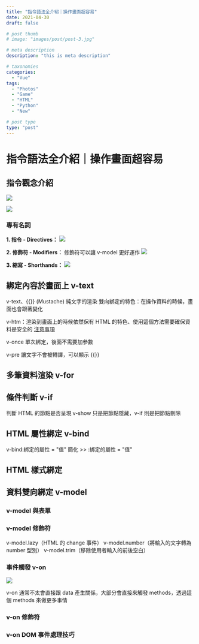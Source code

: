```yaml
---
title: "指令語法全介紹｜操作畫面超容易"
date: 2021-04-30
draft: false

# post thumb
# image: "images/post/post-3.jpg"

# meta description
description: "this is meta description"

# taxonomies
categories: 
  - "Vue"
tags:
  - "Photos"
  - "Game"
  - "HTML"
  - "Python"
  - "New"

# post type
type: "post"
---
```

# 指令語法全介紹｜操作畫面超容易

## 指令觀念介紹
![](https://i.imgur.com/TFpUsC9.png)

![](https://i.imgur.com/BjNfQi1.png)

### 專有名詞
**1. 指令 - Directives：**
![](https://i.imgur.com/PD5rdXW.png)

**2. 修飾符 - Modifiers：**
修飾符可以讓 v-model 更好運作
![](https://i.imgur.com/eT1XP3E.png)

**3. 縮寫 - Shorthands：**
![](https://i.imgur.com/fqCuvHF.png)

## 綁定內容於畫面上 v-text

v-text、{{}} (Mustache) 純文字的渲染
雙向綁定的特色：在操作資料的時候，畫面也會跟著變化

v-htm：渲染到畫面上的時候依然保有 HTML 的特色、使用這個方法需要確保資料是安全的
[注意事項](https://vue3js.cn/docs/zh/api/directives.html#v-html)

v-once 單次綁定，後面不需要加參數

v-pre 讓文字不會被轉譯，可以顯示 {{}}


## 多筆資料渲染 v-for

## 條件判斷 v-if
判斷 HTML 的節點是否呈現
v-show 只是把節點隱藏，v-if 則是把節點刪除

## HTML 屬性綁定 v-bind
v-bind:綁定的屬性 = "值"
簡化 >> :綁定的屬性 = "值"

## HTML 樣式綁定

## 資料雙向綁定 v-model

### v-model 與表單

### v-model 修飾符
v-model.lazy（HTML 的 change 事件）
v-model.number（將輸入的文字轉為 number 型別）
v-model.trim（移除使用者輸入的前後空白）


### 事件觸發 v-on
![](https://i.imgur.com/oFO1XE1.png)

v-on 通常不太會直接跟 data 產生關係，大部分會直接來觸發 methods，透過這個 methods 來做更多事情

### v-on 修飾符

### v-on DOM 事件處理技巧
